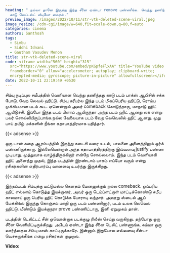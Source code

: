 ```yaml
---
heading: " நல்லா தானே இருக்கு இந்த சீனை ஏண்டா remove பண்ணீங்க. வெந்து தணிந்தது
  காடு லேட்டஸ்ட் வீடியோ வைரல்."
preview_image: /images/2022/10/11/str-vtk-deleted-scene-viral.jpeg
image_resize: /cdn-cgi/image/w=640,fit=scale-down,q=80,f=auto
categories: cinema
authors: Santhosh
tags:
  - Simbu
  - Siddhi Idnani
  - Gautham Vasudev Menon
title: str-vtk-deleted-scene-viral
code: <iframe width="560" height="315"
  src="https://www.youtube.com/embed/pKGpfeFlxAA" title="YouTube video player"
  frameborder="0" allow="accelerometer; autoplay; clipboard-write;
  encrypted-media; gyroscope; picture-in-picture" allowfullscreen></iframe>
date: 2022-10-11 22:19:49 +0530
---
```

சிம்பு நடிப்புல சமீபத்தில் வெளியான வெந்து தணிந்தது காடு  படம் பாக்ஸ் ஆபிசில் சக்க போடு, வேற லெவல் ஹிட்டு. சிம்பு கரீயர்ல இந்த படம் மிகப்பெரிய ஹிட்டு, ரொம்ப முக்கியமான படம் கூட. ஏனென்றால் அவர் comeback கொடுத்தாரு, மாநாடு ஹிட் ஆயிடுச்சி. இப்போ இந்த படம் பிளாப் ஆயிருந்தா அந்த படம் ஹிட் ஆனது லக் என்று பலர் சொல்லியிருப்பாங்க.நல்ல வேலையாக படம் வேற லெவெலில் ஹிட் ஆனது. முது பாய் தமிழ் மக்களின் நீங்கா கதாபாத்திரமாக பதித்தார்.

{{< adsense >}}

ஒரு டான் கதை ஆரம்பத்தில் இருந்து கடைசி வரை உடல், பாவனை அனைத்திலும் ஒர்க் பண்ணிருக்காரு. இல்லையென்றால் அந்த கதாபாத்திரத்திற்கு இவ்வளவு justify பண்ண முடியாது. முத்துவாக வாழ்ந்திருக்கிறார் என்றே சொல்லலாம். இந்த படம் வெளியாகி ஹிட் அனைத்து முதல், இந்த படத்தின் இரண்டாம் பாகம் எப்போ வரும் என்று ரசிகர்களின் எதிர்பார்ப்பு வானளவு உயர்ந்து இருக்கிறது.

{{< adsense >}}

இந்தப்படம் சிம்புக்கு மட்டுமல்ல கெளதம் மேனனுக்கும் நல்ல comeback. ஒப்பரிய ஹிட் எல்லாம் கொடுத்த இயக்குனர், அவர் ஒரு டெம்ப்ளட்குள் மாட்டிக்கொண்டு சமீப காலமாய் ஒரு பெரிய ஹிட் கொடுக்க போராடி வந்தார். அவரது ஸ்டைல் ஆப் மேக்கிங்ல் இருந்து கொஞ்சம் மாறி  ஒரு படம் பண்ணினார், படம் உலக லெவெல் ஹிட்டு. மீண்டும்  இயக்குநரா prove பண்ணிட்டாரு, இனி ஏறுமுகம் தான்.

படத்தின் டெலீட்டட் சீன் ஒவொன்றாக படக்குழு ரிலீஸ் செய்து வருகிறது. தற்போது ஒரு சீனை வெளியிட்டிருக்கிறது. அடேய் ஏண்டா இந்த சீனை டெலீட் பண்ணாங்க, சும்மா ஒரு வார்த்தைல சிம்பு மாஸ் காட்டிருக்காரே. இன்னும் இதுபோல எவ்வளவு சீன்டா வெச்சுருக்கீங்க என்று ரசிகர்கள் குமுறல்.

**Video:**